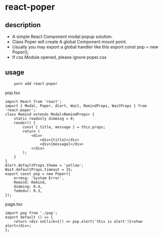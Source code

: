 # react-poper

## description

-   A simple React Component modal popup solution.
-   Class Poper will create A global Component mount point.
-   Usually you may export a global handler like this export const pop = new Poper();
-   If css Module opened, please ignore poper.css

## usage

```shell
    yarn add react-poper
```

pop.tsx

```tsx
import React from 'react';
import { Modal, Poper, Alert, Wait, RemindProps, WaitProps } from 'react-poper';
class Remind extends Modal<RemindProps> {
    static readonly dimming = 0;
    render() {
        const { title, message } = this.props;
        return (
            <div>
                <div>{title}</div>
                <div>{message}</div>
            </div>
        );
    }
}
Alert.defaultProps.theme = 'yellow';
Wait.defaultProps.timeout = 15;
export const pop = new Poper({
    errmsg: 'System Error',
    Remind: Remind,
    dimming: 0.4,
    fadedur: 0.3,
});
```

page.tsx

```tsx
import pop from './pop';
export default () => {
    return <div onClick={() => pop.alert('this is alert')}>show alert</div>;
};
```
